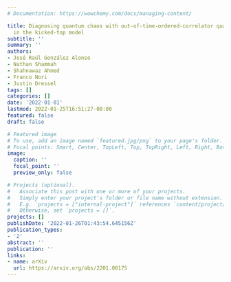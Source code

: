 ```yaml
---
# Documentation: https://wowchemy.com/docs/managing-content/

title: Diagnosing quantum chaos with out-of-time-ordered-correlator quasiprobability
  in the kicked-top model
subtitle: ''
summary: ''
authors:
- José Raúl González Alonso
- Nathan Shammah
- Shahnawaz Ahmed
- Franco Nori
- Justin Dressel
tags: []
categories: []
date: '2022-01-01'
lastmod: 2022-01-25T16:51:27-08:00
featured: false
draft: false

# Featured image
# To use, add an image named `featured.jpg/png` to your page's folder.
# Focal points: Smart, Center, TopLeft, Top, TopRight, Left, Right, BottomLeft, Bottom, BottomRight.
image:
  caption: ''
  focal_point: ''
  preview_only: false

# Projects (optional).
#   Associate this post with one or more of your projects.
#   Simply enter your project's folder or file name without extension.
#   E.g. `projects = ["internal-project"]` references `content/project/deep-learning/index.md`.
#   Otherwise, set `projects = []`.
projects: []
publishDate: '2022-01-26T01:43:54.645156Z'
publication_types:
- '2'
abstract: ''
publication: ''
links:
- name: arXiv
  url: https://arxiv.org/abs/2201.08175
---
```

